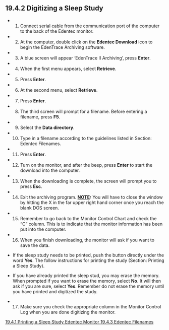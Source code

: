 ## 19.4.2 Digitizing a Sleep Study

* 1. Connect serial cable from the communication port of the computer to the back of the Edentec monitor.
* 2. At the computer, double click on the **Edentec Download** icon to begin the EdenTrace Archiving software.
* 3. A blue screen will appear ‘EdenTrace II Archiving’, press **Enter**.
* 4. When the first menu appears, select **Retrieve**.
* 5. Press **Enter**.
* 6. At the second menu, select **Retrieve**.
* 7. Press **Enter**.
* 8. The third screen will prompt for a filename.  Before entering a filename, press **F5**.
* 9. Select the **Data directory**.
* 10. Type in a filename according to the guidelines listed in Section: Edentec Filenames.
* 11. Press **Enter**.
* 12. Turn on the monitor, and after the beep, press **Enter** to start the download into the computer.
* 13. When the downloading is complete, the screen will prompt you to press **Esc**.
* 14. Exit the archiving program.  **<u>NOTE</u>:** You will have to close the window by hitting the X in the far upper right hand corner once you reach the blank DOS screen.
* 15. Remember to go back to the Monitor Control Chart and check the “C” column.  This is to indicate that the monitor information has been put into the computer.
* 16. When you finish downloading, the monitor will ask if you want to save the data.

 * If the sleep study needs to be printed, push the button directly under the word **Yes**. The follow instructions for printing the study (Section: Printing a Sleep Study).
 * If you have already printed the sleep stud, you may erase the memory.  When prompted if you want to erase the memory, select **No**.  It will then ask if you are sure, select **Yes**.  Remember do not erase the memory until you have printed and digitized the study.

* 17. Make sure you check the appropriate column in the Monitor Control Log when you are done digitizing the monitor.



<div class="center">
<div class="btn-group">
  <a href=":pages_path:/manuals/edentec-monitor/19-04-01-printing-sleep-study.md" class="btn btn-default">
    <span class="glyphicon glyphicon-chevron-left"></span>
    19.4.1 Printing a Sleep Study
  </a>

  <a href=":pages_path:/manuals/edentec-monitor" class="btn btn-default">
    <span class="glyphicon glyphicon-chevron-up"></span>
    Edentec Monitor
  </a>

  <a href=":pages_path:/manuals/edentec-monitor/19-04-03-edentec-filenames.md" class="btn btn-success">
    19.4.3 Edentec Filenames
    <span class="glyphicon glyphicon-chevron-right"></span>
  </a>
</div>
</div>
